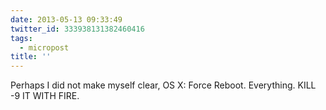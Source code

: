 ```yaml
---
date: 2013-05-13 09:33:49
twitter_id: 333938131382460416
tags:
  - micropost
title: ''
---
```


Perhaps I did not make myself clear, OS X: Force Reboot. Everything. KILL -9 IT WITH FIRE.
